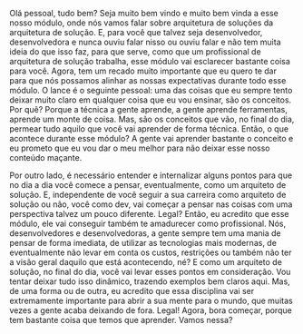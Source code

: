 Olá pessoal, tudo bem? Seja muito bem vindo e muito bem vinda a esse nosso módulo, onde nós vamos falar sobre arquitetura de soluções da arquitetura de solução. E, para você que talvez seja desenvolvedor, desenvolvedora e nunca ouviu falar nisso ou ouviu falar e não tem muita ideia do que isso faz, para que serve, como que um profissional de arquitetura de solução trabalha, esse módulo vai esclarecer bastante coisa para você. Agora, tem um recado muito importante que eu quero te dar para que nós possamos alinhar as nossas expectativas durante todo esse módulo. O lance é o seguinte pessoal: uma das coisas que eu sempre tento deixar muito claro em qualquer coisa que eu vou ensinar, são os conceitos. Por quê? Porque a técnica a gente aprende, a gente aprende ferramentas, aprende um monte de coisa. Mas, são os conceitos que vão, no final do dia, permear tudo aquilo que você vai aprender de forma técnica. Então, o que acontece durante esse módulo? A gente vai aprender bastante o conceito e eu prometo que eu vou dar o meu melhor para não deixar esse nosso conteúdo maçante.

 

Por outro lado, é necessário entender e internalizar alguns pontos para que no dia a dia você comece a pensar, eventualmente, como um arquiteto de solução. E, independente de você seguir a sua carreira como arquiteto de solução ou não, você como dev, vai começar a pensar nas coisas com uma perspectiva talvez um pouco diferente. Legal? Então, eu acredito que esse módulo, ele vai conseguir também te amadurecer como profissional. Nós, desenvolvedores e desenvolvedoras, a gente sempre tem uma mania de pensar de forma imediata, de utilizar as tecnologias mais modernas, de eventualmente não levar em conta os custos, restrições ou também não ter a visão geral daquilo que está acontecendo, né? E como um arquiteto de solução, no final do dia, você vai levar esses pontos em consideração. Vou tentar deixar tudo isso dinâmico, trazendo exemplos bem claros aqui. Mas, de uma forma ou de outra, eu acredito que essa disciplina vai ser extremamente importante para abrir a sua mente para o mundo, que muitas vezes a gente acaba deixando de fora. Legal! Agora, bora começar, porque tem bastante coisa que temos que aprender. Vamos nessa?